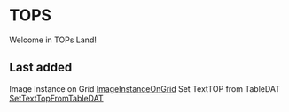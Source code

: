 # TOPS

Welcome in TOPs Land!

## Last added
Image Instance on Grid [ImageInstanceOnGrid](ImageInstancingOnGrid.md)
Set TextTOP from TableDAT [SetTextTopFromTableDAT](SetTextTOPFromTableDAT.md)